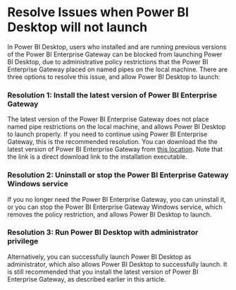 <properties
   pageTitle="Resolve Issues when starting Power BI Desktop"
   description="Resolve Issues when starting Power BI Desktop"
   services="powerbi"
   documentationCenter=""
   authors="davidiseminger"
   manager="mblythe"
   editor=""
   tags=""/>

<tags
   ms.service="powerbi"
   ms.devlang="NA"
   ms.topic="article"
   ms.tgt_pltfrm="NA"
   ms.workload="powerbi"
   ms.date="01/21/2016"
   ms.author="davidi"/>

# Resolve Issues when Power BI Desktop will not launch  

In Power BI Desktop, users who installed and are running previous versions of the Power BI Enterprise Gateway can be blocked from launching Power BI Desktop, due to administrative policy restrictions that the Power BI Enterprise Gateway placed on named pipes on the local machine. There are three options to resolve this issue, and allow Power BI Desktop to launch:

### Resolution 1: Install the latest version of Power BI Enterprise Gateway
The latest version of the Power BI Enterprise Gateway does not place named pipe restrictions on the local machine, and allows Power BI Desktop to launch properly. If you need to continue using Power BI Enterprise Gateway, this is the recommended resolution. You can download the the latest version of Power BI Enterprise Gateway from [this location](https://go.microsoft.com/fwlink/?LinkId=698863). Note that the link is a direct download link to the installation executable.


### Resolution 2: Uninstall or stop the Power BI Enterprise Gateway Windows service
If you no longer need the Power BI Enterprise Gateway, you can uninstall it, or you can stop the Power BI Enterprise Gateway Windows service, which removes the policy restriction, and allows Power BI Desktop to launch.

### Resolution 3: Run Power BI Desktop with administrator privilege

Alternatively, you can successfully launch Power BI Desktop as administrator, which also allows Power BI Desktop to successfully launch. It is still recommended that you install the latest version of Power BI Enterprise Gateway, as described earlier in this article.
